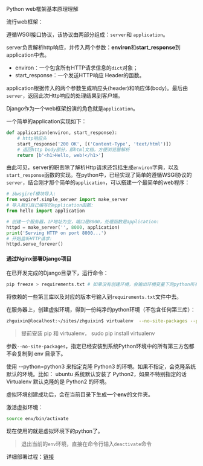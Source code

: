 Python web框架基本原理理解



流行web框架：

遵循WSGI接口协议，该协议由两部分组成：`server`和 `application`。

server负责解析http响应，并传入两个参数：**environ**和**start_response**到application中去。

- environ：一个包含所有HTTP请求信息的`dict`对象；
- start_response：一个发送HTTP响应 Header的函数。

application根据传入的两个参数生成响应头(header)和响应体(body)。最后由`server`，返回此次Http响应的处理结果到客户端。

Django作为一个web框架扮演的角色就是`application`。

一个简单的application实现如下：

```python
def application(environ, start_response):
    # http响应头
    start_response('200 OK', [('Content-Type', 'text/html')])
    # 返回http body部分，即html文档，方便浏览器解析
    return [b'<h1>Hello, web!</h1>']
```

由此可见，server的职责除了解析Http请求还包括生成`environ`字典，以及`start_response`函数的实现。在python中，已经实现了简单的遵循WSGI协议的`server`，结合刚才那个简单的`application`，可以搭建一个最简单的web程序：

```python
# 从wsgiref模块导入:
from wsgiref.simple_server import make_server
# 导入我们自己编写的application函数:
from hello import application

# 创建一个服务器，IP地址为空，端口是8000，处理函数是application:
httpd = make_server('', 8000, application)
print('Serving HTTP on port 8000...')
# 开始监听HTTP请求:
httpd.serve_forever()
```



#### 通过Nginx部署Django项目

在已开发完成的Django目录下，运行命令：

```bash
pip freeze > requirements.txt # 如果没有创建环境，会输出环境变量下的python所有依赖库
```

将依赖的一些第三库以及对应的版本号输入到`requirements.txt`文件中去。

在服务器上，创建虚拟环境，得到一份纯净的python环境（不包含任何第三库）：

```bash
zhguixin@localhost:~/sites/zhguixin$ virtualenv  --no-site-packages --python=python3 env
```

> 提前安装 pip 和 virtualenv， sudo pip install virtualenv

参数`--no-site-packages`，指定已经安装到系统Python环境中的所有第三方包都不会复制到 env 目录下。

使用 --python=python3 来指定克隆 Python3 的环境。如果不指定，会克隆系统默认的环境。比如： ubuntu 系统默认安装了 Python2，如果不特别指定的话 Virtualenv 默认克隆的是 Python2 的环境。

虚拟环境创建成功后，会在当前目录下生成一个**env**的文件夹。

激活虚拟环境：

```bash
source env/bin/activate
```

现在使用的就是虚拟环境下的python了。

> 退出当前的`env`环境，直接在命令行输入`deactivate`命令

详细部署过程：[链接](https://www.zmrenwu.com/post/20/)